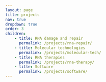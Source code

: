 ```yaml
---
layout: page
title: projects
nav: true
dropdown: true
order: 3
children: 
    - title: RNA damage and repair 
      permalink: /projects/rna-repair/
    - title: Molecular technologies
      permalink: /projects/molecular-tech/
    - title: RNA therapies
      permalink: /projects/rna-therapy/
    - title: Software
      permalink: /projects/software/
---
```

